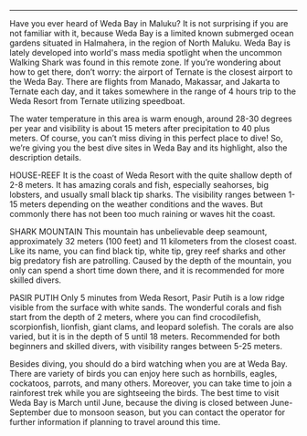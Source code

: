 ---




Have you ever heard of Weda Bay in Maluku? It is not surprising if you are not familiar with it, because Weda Bay is a limited known submerged ocean gardens situated in Halmahera, in the region of North Maluku. Weda Bay is lately developed into world's mass media spotlight when the uncommon Walking Shark was found in this remote zone. If you’re wondering about how to get there, don’t worry: the airport of Ternate is the closest airport to the Weda Bay. There are flights from Manado, Makassar, and Jakarta to Ternate each day, and it takes somewhere in the range of 4 hours trip to the Weda Resort from Ternate utilizing speedboat.

The water temperature in this area is warm enough, around 28-30 degrees per year and visibility is about 15 meters after precipitation to 40 plus meters. Of course, you can’t miss diving in this perfect place to dive! So, we’re giving you the best dive sites in Weda Bay and its highlight, also the description details.

HOUSE-REEF
It is the coast of Weda Resort with the quite shallow depth of 2-8 meters. It has amazing corals and fish, especially seahorses, big lobsters, and usually small black tip sharks. The visibility ranges between 1-15 meters depending on the weather conditions and the waves. But commonly there has not been too much raining or waves hit the coast.

SHARK MOUNTAIN
This mountain has unbelievable deep seamount, approximately 32 meters (100 feet) and 11 kilometers from the closest coast. Like its name, you can find black tip, white tip, grey reef sharks and other big predatory fish are patrolling. Caused by the depth of the mountain, you only can spend a short time down there, and it is recommended for more skilled divers.

PASIR PUTIH
Only 5 minutes from Weda Resort, Pasir Putih is a low ridge visible from the surface with white sands. The wonderful corals and fish start from the depth of 2 meters, where you can find crocodilefish, scorpionfish, lionfish, giant clams, and leopard solefish. The corals are also varied, but it is in the depth of 5 until 18 meters. Recommended for both beginners and skilled divers, with visibility ranges between 5-25 meters.

Besides diving, you should do a bird watching when you are at Weda Bay. There are variety of birds you can enjoy here such as hornbills, eagles, cockatoos, parrots, and many others. Moreover, you can take time to join a rainforest trek while you are sightseeing the birds. The best time to visit Weda Bay is March until June, because the diving is closed between June-September due to monsoon season, but you can contact the operator for further information if planning to travel around this time.
